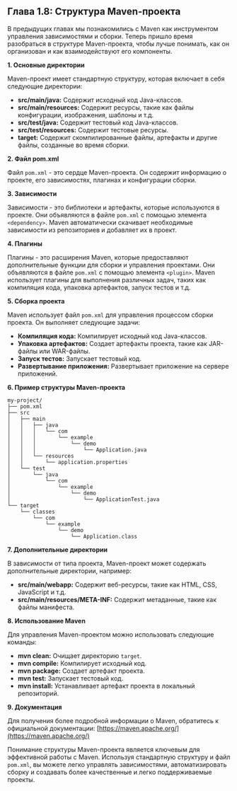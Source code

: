 ## Глава 1.8: Структура Maven-проекта

В предыдущих главах мы познакомились с Maven как инструментом управления зависимостями и сборки. Теперь пришло время разобраться в структуре Maven-проекта, чтобы лучше понимать, как он организован и как взаимодействуют его компоненты.

**1. Основные директории**

Maven-проект имеет стандартную структуру, которая включает в себя следующие директории:

* **src/main/java:**  Содержит исходный код Java-классов.
* **src/main/resources:**  Содержит ресурсы, такие как файлы конфигурации, изображения, шаблоны и т.д.
* **src/test/java:**  Содержит тестовый код Java-классов.
* **src/test/resources:**  Содержит тестовые ресурсы.
* **target:**  Содержит скомпилированные файлы, артефакты и другие файлы, созданные во время сборки.

**2. Файл pom.xml**

Файл `pom.xml` - это сердце Maven-проекта. Он содержит информацию о проекте, его зависимостях, плагинах и конфигурации сборки.

**3. Зависимости**

Зависимости - это библиотеки и артефакты, которые используются в проекте.  Они объявляются в файле `pom.xml` с помощью элемента `<dependency>`.  Maven автоматически скачивает необходимые зависимости из репозиториев и добавляет их в проект.

**4. Плагины**

Плагины - это расширения Maven, которые предоставляют дополнительные функции для сборки и управления проектами.  Они объявляются в файле `pom.xml` с помощью элемента `<plugin>`.  Maven использует плагины для выполнения различных задач, таких как компиляция кода, упаковка артефактов, запуск тестов и т.д.

**5. Сборка проекта**

Maven использует файл `pom.xml` для управления процессом сборки проекта.  Он выполняет следующие задачи:

* **Компиляция кода:**  Компилирует исходный код Java-классов.
* **Упаковка артефактов:**  Создает артефакты проекта, такие как JAR-файлы или WAR-файлы.
* **Запуск тестов:**  Запускает тестовый код.
* **Развертывание приложения:**  Развертывает приложение на сервере приложений.

**6. Пример структуры Maven-проекта**

```
my-project/
├── pom.xml
├── src
│   ├── main
│   │   ├── java
│   │   │   └── com
│   │   │       └── example
│   │   │           └── demo
│   │   │               └── Application.java
│   │   └── resources
│   │       └── application.properties
│   └── test
│       └── java
│           └── com
│               └── example
│                   └── demo
│                       └── ApplicationTest.java
└── target
    └── classes
        └── com
            └── example
                └── demo
                    └── Application.class

```

**7. Дополнительные директории**

В зависимости от типа проекта, Maven-проект может содержать дополнительные директории, например:

* **src/main/webapp:**  Содержит веб-ресурсы, такие как HTML, CSS, JavaScript и т.д.
* **src/main/resources/META-INF:**  Содержит метаданные, такие как файлы манифеста.

**8. Использование Maven**

Для управления Maven-проектом можно использовать следующие команды:

* **mvn clean:**  Очищает директорию `target`.
* **mvn compile:**  Компилирует исходный код.
* **mvn package:**  Создает артефакт проекта.
* **mvn test:**  Запускает тестовый код.
* **mvn install:**  Устанавливает артефакт проекта в локальный репозиторий.

**9. Документация**

Для получения более подробной информации о Maven, обратитесь к официальной документации: [https://maven.apache.org/](https://maven.apache.org/)

Понимание структуры Maven-проекта является ключевым для эффективной работы с Maven.  Используя стандартную структуру и файл `pom.xml`, вы можете легко управлять зависимостями, автоматизировать сборку и создавать более качественные и легко поддерживаемые проекты.
